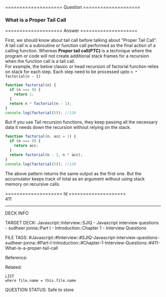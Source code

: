 ==================== Question ====================  

### What is a Proper Tail Call  

==================== Answer ====================  

First, we should know about tail call before talking about "Proper Tail Call". A
tail call is a subroutine or function call performed as the final action of a
calling function. Whereas **Proper tail call(PTC)** is a technique where the
program or code will not create additional stack frames for a recursion when the
function call is a tail call.  
For example, the below classic or head recursion of factorial function relies on
stack for each step. Each step need to be processed upto `n * factorial(n - 1)`

```javascript
function factorial(n) {
  if (n === 0) {
    return 1;
  }
  return n * factorial(n - 1);
}
console.log(factorial(5)); //120
```

But if you use Tail recursion functions, they keep passing all the necessary
data it needs down the recursion without relying on the stack.

```javascript
function factorial(n, acc = 1) {
  if (n === 0) {
    return acc;
  }
  return factorial(n - 1, n * acc);
}
console.log(factorial(5)); //120
```

The above pattern returns the same output as the first one. But the accumulator
keeps track of total as an argument without using stack memory on recursive
calls.

==================== Id ====================  
411
<!--ID: 1707879806457-->

---

DECK INFO

TARGET DECK: Javascript::Interview::SJIQ - Javascript interview questions - sudheer jonna::Part I - Introduction::Chapter 1 - Interview Questions

FILE TAGS: #Javascript::#Interview::#SJIQ-Javascript-interview-questions-sudheer-jonna::#Part-I-Introduction::#Chapter-1-Interview-Questions::#411-What-is-a-proper-tail-call

Reference:

Related:

```dataview
LIST
where file.name = this.file.name
```
QUESTION STATUS: Safe to store
